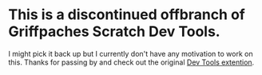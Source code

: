 # This is a discontinued offbranch of Griffpaches Scratch Dev Tools.

I might pick it back up but I currently don't have any motivation to work
on this. Thanks for passing by and check out the original [Dev Tools extention](https://github.com/griffpatch/Scratch3-Dev-Tools).
